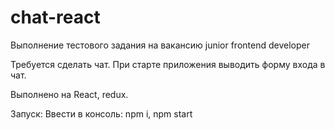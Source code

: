 # chat-react

Выполнение тестового задания на вакансию junior frontend developer

Требуется сделать чат. При старте приложения выводить форму входа в чат.

Выполнено на React, redux.

Запуск:
Ввести в консоль:
npm i,
npm start
